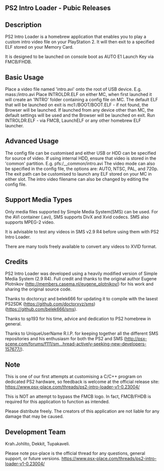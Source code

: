 PS2 Intro Loader - Pubic Releases
------------------------------------------------------------------------------------------------------------------------------


Description
---------------------
PS2 Intro Loader is a homebrew application that enables you to play a custom intro video file on your PlayStation 2. It will then exit to a specified ELF stored on your Memory Card.

It is designed to be launched on console boot as AUTO E1 Launch Key via FMCB/FHDB.

Basic Usage
---------------------
Place a video file named 'intro.avi' onto the root of USB device. E.g. mass:/intro.avi
Place INTROLDR.ELF on either MC, when first launched it will create an 'INTRO' folder containing a config file on MC.
The default ELF that will be launched on exit is mc1:/BOOT/BOOT.ELF - if not found, the Browser will be launched.
If launched from any device other than MC, the default settings will be used and the Browser will be launched on exit.
Run INTROLDR.ELF - via FMCB, LaunchELF or any other homebrew ELF launcher.

Advanced Usage
---------------------
The config file can be customised and either USB or HDD can be specified for source of video.
If using internal HDD, ensure that video is stored in the 'common' partition. E.g. pfs:/__common/intro.avi
The video mode can also be specified in the config file, the options are: AUTO, NTSC, PAL, and 720p.
The exit path can be customised to launch any ELF stored on your MC in either slot.
The intro video filename can also be changed by editing the config file.

Support Media Types
---------------------
Only media files supported by Simple Media System(SMS) can be used.  For the AVI container (.avi), SMS supports DivX and Xvid codecs. SMS also supports MPEG-2 video.

It is advisable to test any videos in SMS v2.9 R4 before using them with PS2 Intro Loader. 

There are many tools freely available to convert any videos to XVID format.

Credits
---------------------
PS2 Intro Loader was developed using a heavily modified version of Simple Media System (2.9 R4). Full credit and thanks to the original author Eugene Plotnikov (http://members.casema.nl/eugene_plotnikov/) for his work and sharing the original source code.

Thanks to doctorxyz and belek666 for updating it to compile with the lasest PS2SDK (https://github.com/doctorxyz/sms) (https://github.com/belek666/sms).

Thanks to sp193 for his time, advice and dedication to PS2 homebrew in general.

Thanks to UniqueUserName R.I.P. for keeping together all the different SMS repositories and his enthusiasm for both the PS2 and SMS (http://psx-scene.com/forums/f111/sm...hread-actively-seeking-new-developers-157677/).

Note
---------------------
This is one of our first attempts at customising a C/C++ program on dedicated PS2 hardware, so feedback is welcome at the official release site: https://www.psx-place.com/threads/ps2-intro-loader-v1-0.23004/ 

This is NOT an attempt to bypass the FMCB logo. In fact, FMCB/FHDB is required for this application to function as intended.

Please distribute freely. The creators of this application are not liable for any damage that may be caused.

Development Team
---------------------
Krah.Johlito, Dekkit, Tupakaveli.






Please note psx-place is the official thread for any questions, general support, or future versions.
https://www.psx-place.com/threads/ps2-intro-loader-v1-0.23004/ 
